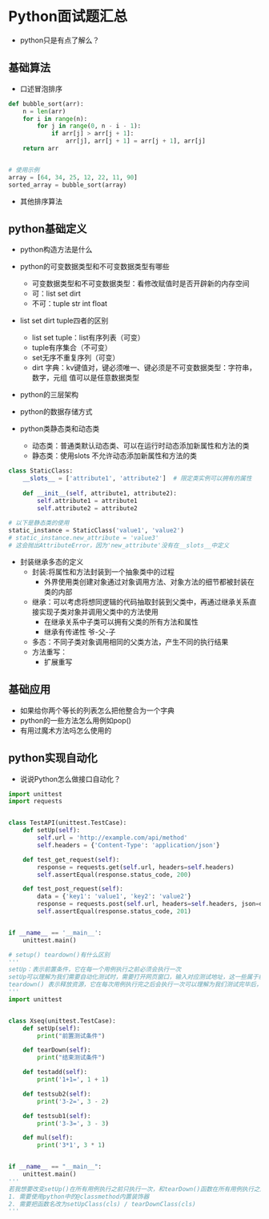 # Python面试题汇总

* python只是有点了解么？

## 基础算法

* 口述冒泡排序

```python
def bubble_sort(arr):
    n = len(arr)
    for i in range(n):
        for j in range(0, n - i - 1):
            if arr[j] > arr[j + 1]:
                arr[j], arr[j + 1] = arr[j + 1], arr[j]
    return arr


# 使用示例
array = [64, 34, 25, 12, 22, 11, 90]
sorted_array = bubble_sort(array)
```

* 其他排序算法

## python基础定义

* python构造方法是什么
* python的可变数据类型和不可变数据类型有哪些
  * 可变数据类型和不可变数据类型：看修改赋值时是否开辟新的内存空间
  * 可：list set dirt
  * 不可：tuple str int float
* list set dirt tuple四者的区别
  * list set tuple：list有序列表（可变）
  * tuple有序集合（不可变）
  * set无序不重复序列（可变）
  * dirt 字典：kv键值对，键必须唯一、键必须是不可变数据类型：字符串，数字，元组 值可以是任意数据类型
* python的三层架构
* python的数据存储方式

* python类静态类和动态类
  * 动态类：普通类默认动态类、可以在运行时动态添加新属性和方法的类
  * 静态类：使用slots 不允许动态添加新属性和方法的类
```python
class StaticClass:
    __slots__ = ['attribute1', 'attribute2']  # 限定类实例可以拥有的属性
 
    def __init__(self, attribute1, attribute2):
        self.attribute1 = attribute1
        self.attribute2 = attribute2
 
# 以下是静态类的使用
static_instance = StaticClass('value1', 'value2')
# static_instance.new_attribute = 'value3'  
# 这会抛出AttributeError，因为'new_attribute'没有在__slots__中定义
```
* 封装继承多态的定义
    * 封装:将属性和方法封装到一个抽象类中的过程
      * 外界使用类创建对象通过对象调用方法、对象方法的细节都被封装在类的内部
    * 继承：可以考虑将想同逻辑的代码抽取封装到父类中，再通过继承关系直接实现子类对象并调用父类中的方法使用
      * 在继承关系中子类可以拥有父类的所有方法和属性
      * 继承有传递性 爷-父-子
    * 多态：不同子类对象调用相同的父类方法，产生不同的执行结果
    * 方法重写：
      * 扩展重写

## 基础应用

* 如果给你两个等长的列表怎么把他整合为一个字典
* python的一些方法怎么用例如pop()
* 有用过魔术方法吗怎么使用的

## python实现自动化

* 说说Python怎么做接口自动化？

```python
import unittest
import requests


class TestAPI(unittest.TestCase):
    def setUp(self):
        self.url = 'http://example.com/api/method'
        self.headers = {'Content-Type': 'application/json'}

    def test_get_request(self):
        response = requests.get(self.url, headers=self.headers)
        self.assertEqual(response.status_code, 200)

    def test_post_request(self):
        data = {'key1': 'value1', 'key2': 'value2'}
        response = requests.post(self.url, headers=self.headers, json=data)
        self.assertEqual(response.status_code, 201)


if __name__ == '__main__':
    unittest.main()

# setup() teardown()有什么区别
'''
setUp：表示前置条件，它在每一个用例执行之前必须会执行一次 
setUp可以理解为我们需要自动化测试时，需要打开网页窗口，输入对应测试地址，这一些属于前置条件。
teardown() 表示释放资源，它在每次用例执行完之后会执行一次可以理解为我们测试完毕后，需要关闭浏览器。
'''
import unittest


class Xseq(unittest.TestCase):
    def setUp(self):
        print("前置测试条件")

    def tearDown(self):
        print("结束测试条件")

    def testadd(self):
        print('1+1=', 1 + 1)

    def testsub2(self):
        print('3-2=', 3 - 2)

    def testsub1(self):
        print('3-3=', 3 - 3)

    def mul(self):
        print('3*1', 3 * 1)


if __name__ == "__main__":
    unittest.main()
'''
若我想要改变setUp()在所有用例执行之前只执行一次，和tearDown()函数在所有用例执行之后只执行一次的话
1. 需要使用python中的@classmethod内置装饰器
2. 需要把函数名改为setUpClass(cls) / tearDownClass(cls)
'''
```






    